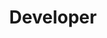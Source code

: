 ---
name: Petar Ivančević
id: petar-ivancevic
numberId: 12
title: Developer
bio: Petar (a.k.a. Goose) loves developing games, apps, and eating tacos.
areas:
contact: { email: pivancevic, linkedin: https://www.linkedin.com/in/petar-ivan%C4%8Devi%C4%87-48809178, github: https://github.com/PetarIvancevic/ }
---